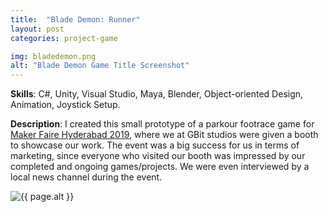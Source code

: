 ```yaml
---
title:  "Blade Demon: Runner"
layout: post
categories: project-game

img: bladedemon.png
alt: "Blade Demon Game Title Screenshot"
---
```


**Skills**: C#, Unity, Visual Studio, Maya, Blender, Object-oriented Design, Animation, Joystick Setup.


**Description**: I created this small prototype of a parkour footrace game for [Maker Faire Hyderabad 2019](https://hyderabad.makerfaire.com/), where we at GBit studios were given a booth to showcase our work. The event was a big success for us in terms of marketing, since everyone who visited our booth was impressed by our completed and ongoing games/projects. We were even interviewed by a local news channel during the event.

<div style="justify-content:center">
  <img src="{{ site.baseurl }}/resources/projects/{{ page.img }}" alt="{{ page.alt }}">
</div>



